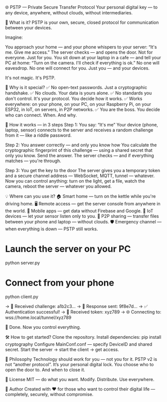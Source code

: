 ﻿🌐 PSTP — Private Secure Transfer Protocol
Your personal digital key — to any device, anywhere, without clouds, without intermediaries.

🎯 What is it?
PSTP is your own, secure, closed protocol for communication between your devices.

Imagine:

You approach your home — and your phone whispers to your server: “It's me. Give me access.”
The server checks — and opens the door. Not for everyone. Just for you.
You sit down at your laptop in a cafe — and tell your PC at home: “Turn on the camera. I'll check if everything is ok.”
No one will eavesdrop. No one will connect for you. Just you — and your devices.

It's not magic. It's PSTP.

🔐 Why is it special?
✅ No open-text passwords. Just a cryptographic handshake.
✅ No clouds. Your data is yours alone.
✅ No standards you don't control. It's your protocol. You decide how it works.
✅ Works everywhere: on your phone, on your PC, on your Raspberry Pi, on your ESP32, in IoT, on servers, in P2P networks.
✅ You are the boss. You decide who can connect. When. And why.

🚀 How it works — in 3 steps
Step 1: You say: “It's me”
Your device (phone, laptop, sensor) connects to the server and receives a random challenge from it — like a riddle password.

Step 2: You answer correctly — and only you know how
You calculate the cryptographic fingerprint of this challenge — using a shared secret that only you know. Send the answer. The server checks — and if everything matches — you're through.

Step 3: You get the key to the door
The server gives you a temporary token and a secure channel address — WebSocket, MQTT, tunnel — whatever.
Now you can control anything: turn on the light, get a file, watch the camera, reboot the server — whatever you allowed.



💡 Where can you use it?
🏠 Smart home — turn on the kettle while you're driving home.
🖥️ Remote access — get the server console from anywhere in the world.
📱 Mobile apps — get data without Firebase and Google.
📡 IoT devices — let your sensor listen only to you.
🔁 P2P sharing — transfer files between your phone and laptop — without clouds.
🛡️ Emergency channel — when everything is down — PSTP still works.

# Launch the server on your PC
python server.py

# Connect from your phone
python client.py

→ 🔑 Received challenge: a1b2c3...
→ 🤝 Response sent: 9f8e7d...
→ ✅ Authentication successful!
→ 🚪 Received token: xyz789
→ 🌐 Connecting to: wss://home.local/tunnel/xyz789

🎉 Done. Now you control everything.

🛠️ How to get started?
Clone the repository.
Install dependencies: pip install cryptography
Configure MainConf.conf — specify DeviceID and shared secret.
Start the server → start the client → get access.

🧭 Philosophy
Technology should work for you — not you for it.
PSTP v2 is not “another protocol”.
It’s your personal digital lock.
You choose who to open the door to.
And when to close it.

📜 License
MIT — do what you want. Modify. Distribute. Use everywhere.

👋 Author
Created with ❤️ for those who want to control their digital life — completely, securely, without compromise.


